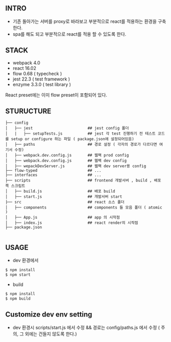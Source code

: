 ## INTRO
 
 - 기존 돌아가는 서버를 proxy로 바라보고 부분적으로 react를 적용하는 환경을 구축한다.
 - spa를 해도 되고 부분적으로 react를 적용 할 수 있도록 한다.

## STACK

- webpack 4.0
- react 16.02
- flow 0.68 ( typecheck )
- jest 22.3 ( test framework )
- enzyme 3.3.0 ( test library )

React preset에는 이미 flow preset이 포함되어 있다.

## STURUCTURE

```
├── config
│   ├── jest                        ## jest config 폴더
│   |   ├── setupTests.js           ## jest 각 test 진행하기 전 테스트 코드를 setup or configure 하는 파일 ( package.json에 설정되어있음)
│   ├── paths                       ## 경로 설정 ( 각자의 경로가 다르다면 여기서 수정)
│   ├── webpack.dev.config.js       ## 웹팩 prod config
│   ├── webpack.dev.config.js       ## 웹팩 dev config
│   ├── wepackDevServer.js          ## 웹팩 dev server용 config
├── flow-typed                      ## ...
├── interfaces                      ## ...
├── scripts                         ## frontend 개발서버 , build , 배포 쪽 스크립트
│   ├── build.js                    ## 배포 build 
│   ├── start.js                    ## 개발서버 start 
├── src                             ## react 소스 폴더
│   ├── components                  ## components 들 모음 폴더 ( atomic )
│   ├── App.js                      ## app 의 시작점
│   ├── index.js                    ## react render의 시작점
├── package.json                    
  
```

## USAGE

- dev 환경에서 

```sh
$ npm install
$ npm start
```

- build

```sh
$ npm install
$ npm build
```

## Customize dev env setting

- dev 환경시 scripts/start.js 에서 수정 && 경로는 config/paths.js 에서 수정 ( 주의, 그 외에는 건들지 않도록 한다.)